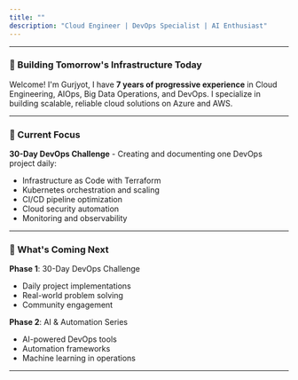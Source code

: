 ```yaml
---
title: ""
description: "Cloud Engineer | DevOps Specialist | AI Enthusiast"
---
```

<div class="text-left max-w-4xl">

---

### 🚀 Building Tomorrow's Infrastructure Today

Welcome! I'm Gurjyot, I have **7 years of progressive experience** in Cloud Engineering, AIOps, Big Data Operations, and DevOps. I specialize in building scalable, reliable cloud solutions on Azure and AWS.

---

### 💼 Current Focus

**30-Day DevOps Challenge** - Creating and documenting one DevOps project daily:
- Infrastructure as Code with Terraform
- Kubernetes orchestration and scaling  
- CI/CD pipeline optimization
- Cloud security automation
- Monitoring and observability

---

### 🎯 What's Coming Next

**Phase 1**: 30-Day DevOps Challenge
- Daily project implementations
- Real-world problem solving
- Community engagement

**Phase 2**: AI & Automation Series
- AI-powered DevOps tools
- Automation frameworks
- Machine learning in operations

---
</div>